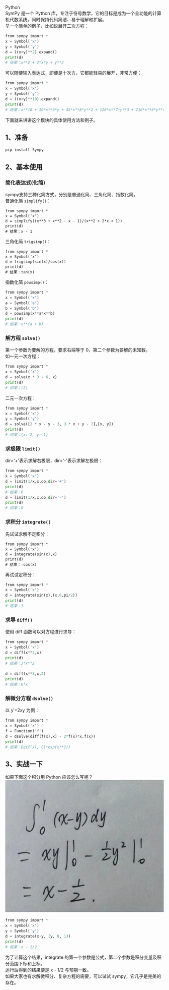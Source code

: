 Python<br />SymPy 是一个 Python 库，专注于符号数学，它的目标是成为一个全功能的计算机代数系统，同时保持代码简洁、易于理解和扩展。<br />举一个简单的例子，比如说展开二次方程：
```python
from sympy import *
x = Symbol('x')
y = Symbol('y')
d = ((x+y)**2).expand()
print(d)
# 结果：x**2 + 2*x*y + y**2
```
可以随便输入表达式，即便是十次方，它都能轻易的展开，非常方便：
```python
from sympy import *
x = Symbol('x')
y = Symbol('y')
d = ((x+y)**10).expand()
print(d)
# 结果：x**10 + 10*x**9*y + 45*x**8*y**2 + 120*x**7*y**3 + 210*x**6*y**4 + 252*x**5*y**5 + 210*x**4*y**6 + 120*x**3*y**7 + 45*x**2*y**8 + 10*x*y**9 + y**10
```
下面就来讲讲这个模块的具体使用方法和例子。
<a name="h9sYk"></a>
## 1、准备
```bash
pip install Sympy
```
<a name="p2QMQ"></a>
## 2、基本使用
<a name="VD7Y3"></a>
### 简化表达式(化简)
sympy支持三种化简方式，分别是普通化简、三角化简、指数化简。<br />普通化简 `simplify()`：
```
from sympy import *
x = Symbol('x')
d = simplify((x**3 + x**2 - x - 1)/(x**2 + 2*x + 1))
print(d)
# 结果：x - 1
```
三角化简 `trigsimp()`：
```
from sympy import *
x = Symbol('x')
d = trigsimp(sin(x)/cos(x))
print(d)
# 结果：tan(x)
```
指数化简 `powsimp()`：
```python
from sympy import *
x = Symbol('x')
a = Symbol('a')
b = Symbol('b')
d = powsimp(x**a*x**b)
print(d)
# 结果：x**(a + b)
```
<a name="mfYc6"></a>
### 解方程 `solve()`
第一个参数为要解的方程，要求右端等于 0，第二个参数为要解的未知数。<br />如一元一次方程：
```python
from sympy import *
x = Symbol('x')
d = solve(x * 3 - 6, x)
print(d)
# 结果：[2]
```
二元一次方程：
```python
from sympy import *
x = Symbol('x')
y = Symbol('y')
d = solve([2 * x - y - 3, 3 * x + y - 7],[x, y])
print(d)
# 结果：{x: 2, y: 1}
```
<a name="qrjgA"></a>
### 求极限 `limit()`
dir='+'表示求解右极限，dir='-'表示求解左极限：
```python
from sympy import *
x = Symbol('x')
d = limit(1/x,x,oo,dir='+')
print(d)
# 结果：0
d = limit(1/x,x,oo,dir='-')
print(d)
# 结果：0
```
<a name="Z5dWR"></a>
### 求积分 `integrate()`
先试试求解不定积分：
```
from sympy import *
x = Symbol('x')
d = integrate(sin(x),x)
print(d)
# 结果：-cos(x)
```
再试试定积分：
```python
from sympy import *
x = Symbol('x')
d = integrate(sin(x),(x,0,pi/2))
print(d)
# 结果：1
```
<a name="YXP55"></a>
### 求导 `diff()`
使用 diff 函数可以对方程进行求导：
```python
from sympy import *
x = Symbol('x')
d = diff(x**3,x)
print(d)
# 结果：3*x**2

d = diff(x**3,x,2)
print(d)
# 结果：6*x
```
<a name="jrNKS"></a>
### 解微分方程 `dsolve()`
以 y′=2xy 为例：
```python
from sympy import *
x = Symbol('x')
f = Function('f')
d = dsolve(diff(f(x),x) - 2*f(x)*x,f(x))
print(d)
# 结果：Eq(f(x), C1*exp(x**2))
```
<a name="MPLNF"></a>
## 3、实战一下
如果下面这个积分用 Python 应该怎么写呢？<br />![](./img/1669208655792-ae5b3b93-63c6-46ec-939d-786e4009c6a8.jpeg)
```python
from sympy import *
x = Symbol('x')
y = Symbol('y')
d = integrate(x-y, (y, 0, 1))
print(d)
# 结果：x - 1/2
```
为了计算这个结果，integrate 的第一个参数是公式，第二个参数是积分变量及积分范围下标和上标。<br />运行后得到的结果便是 x - 1/2 与预期一致。<br />如果大家也有求解微积分、复杂方程的需要，可以试试 sympy，它几乎是完美的存在。

